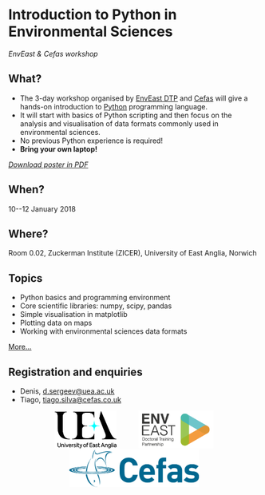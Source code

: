# Introduction to Python in Environmental Sciences
*EnvEast & Cefas workshop*

## What?
* The 3-day workshop organised by [EnvEast DTP](http://www.enveast.ac.uk/) and [Cefas](http://www.cefas.co.uk/) will give a hands-on introduction to [Python](http://www.python.org/) programming language.
* It will start with basics of Python scripting and then focus on the analysis and visualisation of data formats commonly used in environmental sciences.
* No previous Python experience is required!
* **Bring your own laptop!**

*[Download poster in PDF](poster/poster.pdf)*

## When?
10--12 January 2018

## Where?
Room 0.02, Zuckerman Institute (ZICER), University of East Anglia, Norwich

## Topics
* Python basics and programming environment
* Core scientific libraries: numpy, scipy, pandas
* Simple visualisation in matplotlib
* Plotting data on maps
* Working with environmental sciences data formats

[More...](programme.md)

## Registration and enquiries
* Denis, [d.sergeev@uea.ac.uk](mailto:d.sergeev@uea.ac.uk)
* Tiago, [tiago.silva@cefas.co.uk](mailto:tiago.silva@cefas.co.uk)

<center>
<a href="http://www.uea.ac.uk"><img src="poster/uealogo.png" title="University of East Anglia" style="height:75px;" hspace="20"></a>
<a href="http://www.enveast.ac.uk"><img src="poster/enveast_logo.png" title="EnvEast DTP" style="height:75px;" hspace="20"></a>
<a href="http://www.cefas.co.uk"><img src="poster/cefas_logo.png" title="Cefas" style="height:75px;" hspace="20"></a>
</center>
